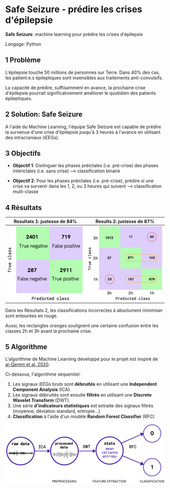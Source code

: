 # Safe Seizure - prédire les crises d'épilepsie


**Safe Seizure**: machine learning pour prédire les crises d'épilepsie

*Langage:* Python

<!--more-->

## 1 Problème

L'épilepsie touche 50 millions de personnes sur Terre. Dans 40% des cas, les patient.e.s épileptiques sont insensibles aux traitements anti-convulsifs. 

La capacité de prédire, suffisamment en avance, la prochaine crise d'épilepsie pourrait significativement améliorer le quotidien des patients épileptiques.

## 2 Solution: Safe Seizure

A l'aide du Machine Learning, l'équipe Safe Seizure est capable de prédire la survenue d'une crise d'épilepsie jusqu'à 3 heures à l'avance en utilisant des intracraniaux (iEEGs).

## 3 Objectifs

* **Objectif 1**: Distinguer les phases préictales (i.e. pré-crise) des phases interictales (i.e. sans crise) --> classification binaire

* **Objectif 2**: Pour les phases préictales (i.e. pré-crise), prédire si une crise va survenir dans les 1, 2, ou 3 heures qui suivent --> classification multi-classe

## 4 Résultats

| **Resultats 1**: justesse de **84%** | **Results 2**: justesse de **87%** |
| --- | --- |
| <img src="confusion_matrix1.png" alt="confusion matrix" width="300"/> | <img src="confusion_matrix2.png" alt="confusion matrix" width="300"/> |

Dans les Résultats 2, les classifications incorrectes à absolument minimiser sont entourées en rouge.

Aussi, les rectangles oranges soulignent une certaine confusion entre les classes 2h et 3h avant la prochaine crise.

## 5 Algorithme

L'algorithme de Machine Learning developpé pour le projet est inspiré de [al-Qerem et al. 2020](https://journals.sagepub.com/doi/10.1177/1550147720911009). 

Ci-dessous, l'algorithme séquentiel:

1. Les signaux iEEGs bruts sont **débruités** en utilisant une **Independent Component Analysis** (ICA). 
2. Les signaux débruités sont ensuite **filtrés** en utilisant une **Discrete Wavelet Transform** (DWT).
3. Une série **d'indicateurs statistiques** est extraite des signaux filtrés (moyenne, déviation standard, entropie...)
4. **Classification** à l'aide d'un modèle **Random Forest Classifier** (RFC)

<img src="algorithm.png" alt="confusion matrix" width="670"/>

